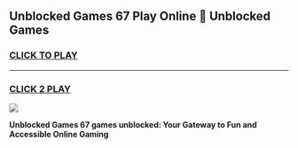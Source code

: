 
## Unblocked Games 67 Play Online 👋 Unblocked Games
<h3>
<a href="https://premium.freeplayer.one?title=Unblocked_Games_67&ref=19F">CLICK TO PLAY</a></h3>
<hr>

<h3>
<a href="https://premium.freeplayer.one?title=Unblocked_Games_67&ref=19F">CLICK 2 PLAY</a>
  
</h3>

<a href="https://premium.freeplayer.one?title=Unblocked_Games_67&ref=19F"><img src="https://clearcache.store/games.png"></a>


**Unblocked Games 67 games unblocked: Your Gateway to Fun and Accessible Online Gaming**
